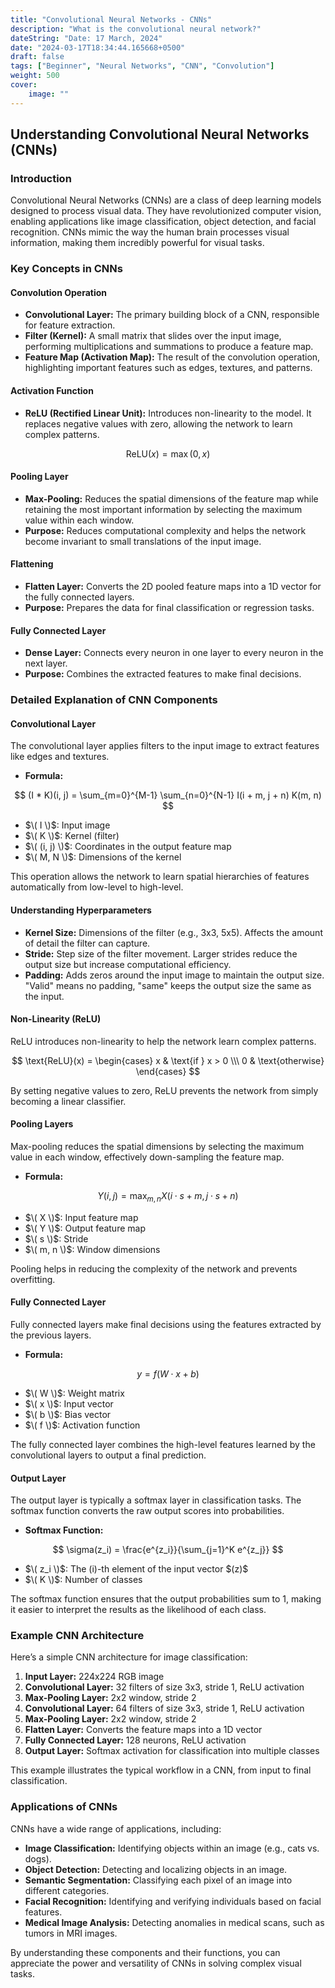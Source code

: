 ```yaml
---
title: "Convolutional Neural Networks - CNNs"
description: "What is the convolutional neural network?"
dateString: "Date: 17 March, 2024"
date: "2024-03-17T18:34:44.165668+0500"
draft: false
tags: ["Beginner", "Neural Networks", "CNN", "Convolution"]
weight: 500
cover:
    image: ""
---
```


## Understanding Convolutional Neural Networks (CNNs)

### Introduction
Convolutional Neural Networks (CNNs) are a class of deep learning models designed to process visual data. They have revolutionized computer vision, enabling applications like image classification, object detection, and facial recognition. CNNs mimic the way the human brain processes visual information, making them incredibly powerful for visual tasks.

### Key Concepts in CNNs

#### Convolution Operation
- **Convolutional Layer:** The primary building block of a CNN, responsible for feature extraction.
- **Filter (Kernel):** A small matrix that slides over the input image, performing multiplications and summations to produce a feature map.
- **Feature Map (Activation Map):** The result of the convolution operation, highlighting important features such as edges, textures, and patterns.

#### Activation Function
- **ReLU (Rectified Linear Unit):** Introduces non-linearity to the model. It replaces negative values with zero, allowing the network to learn complex patterns.

$$
\text{ReLU}(x) = \max(0, x)
$$

#### Pooling Layer
- **Max-Pooling:** Reduces the spatial dimensions of the feature map while retaining the most important information by selecting the maximum value within each window.
- **Purpose:** Reduces computational complexity and helps the network become invariant to small translations of the input image.

#### Flattening
- **Flatten Layer:** Converts the 2D pooled feature maps into a 1D vector for the fully connected layers.
- **Purpose:** Prepares the data for final classification or regression tasks.

#### Fully Connected Layer
- **Dense Layer:** Connects every neuron in one layer to every neuron in the next layer.
- **Purpose:** Combines the extracted features to make final decisions.

### Detailed Explanation of CNN Components

#### Convolutional Layer
The convolutional layer applies filters to the input image to extract features like edges and textures.

- **Formula:**

$$
(I * K)(i, j) = \sum_{m=0}^{M-1} \sum_{n=0}^{N-1} I(i + m, j + n) K(m, n)
$$

  - $\( I \)$: Input image
  - $\( K \)$: Kernel (filter)
  - $\( (i, j) \)$: Coordinates in the output feature map
  - $\( M, N \)$: Dimensions of the kernel

This operation allows the network to learn spatial hierarchies of features automatically from low-level to high-level.

#### Understanding Hyperparameters
- **Kernel Size:** Dimensions of the filter (e.g., 3x3, 5x5). Affects the amount of detail the filter can capture.
- **Stride:** Step size of the filter movement. Larger strides reduce the output size but increase computational efficiency.
- **Padding:** Adds zeros around the input image to maintain the output size. "Valid" means no padding, "same" keeps the output size the same as the input.

#### Non-Linearity (ReLU)
ReLU introduces non-linearity to help the network learn complex patterns.

$$
\text{ReLU}(x) = 
\begin{cases} 
x & \text{if } x > 0 \\\
0 & \text{otherwise}
\end{cases}
$$

By setting negative values to zero, ReLU prevents the network from simply becoming a linear classifier.

#### Pooling Layers
Max-pooling reduces the spatial dimensions by selecting the maximum value in each window, effectively down-sampling the feature map.

- **Formula:**

$$
Y(i, j) = \max_{m,n} X(i \cdot s + m, j \cdot s + n)
$$

  - $\( X \)$: Input feature map
  - $\( Y \)$: Output feature map
  - $\( s \)$: Stride
  - $\( m, n \)$: Window dimensions

Pooling helps in reducing the complexity of the network and prevents overfitting.

#### Fully Connected Layer
Fully connected layers make final decisions using the features extracted by the previous layers.

- **Formula:**

$$
y = f(W \cdot x + b)
$$

  - $\( W \)$: Weight matrix
  - $\( x \)$: Input vector
  - $\( b \)$: Bias vector
  - $\( f \)$: Activation function

The fully connected layer combines the high-level features learned by the convolutional layers to output a final prediction.

#### Output Layer
The output layer is typically a softmax layer in classification tasks. The softmax function converts the raw output scores into probabilities.

- **Softmax Function:**

$$
\sigma(z_i) = \frac{e^{z_i}}{\sum_{j=1}^K e^{z_j}}
$$

- $\( z_i \)$: The \(i\)-th element of the input vector \$(z\)$
- $\( K \)$: Number of classes


The softmax function ensures that the output probabilities sum to 1, making it easier to interpret the results as the likelihood of each class.


### Example CNN Architecture
Here’s a simple CNN architecture for image classification:

1. **Input Layer:** 224x224 RGB image
2. **Convolutional Layer:** 32 filters of size 3x3, stride 1, ReLU activation
3. **Max-Pooling Layer:** 2x2 window, stride 2
4. **Convolutional Layer:** 64 filters of size 3x3, stride 1, ReLU activation
5. **Max-Pooling Layer:** 2x2 window, stride 2
6. **Flatten Layer:** Converts the feature maps into a 1D vector
7. **Fully Connected Layer:** 128 neurons, ReLU activation
8. **Output Layer:** Softmax activation for classification into multiple classes

This example illustrates the typical workflow in a CNN, from input to final classification.

### Applications of CNNs
CNNs have a wide range of applications, including:
- **Image Classification:** Identifying objects within an image (e.g., cats vs. dogs).
- **Object Detection:** Detecting and localizing objects in an image.
- **Semantic Segmentation:** Classifying each pixel of an image into different categories.
- **Facial Recognition:** Identifying and verifying individuals based on facial features.
- **Medical Image Analysis:** Detecting anomalies in medical scans, such as tumors in MRI images.

By understanding these components and their functions, you can appreciate the power and versatility of CNNs in solving complex visual tasks.
